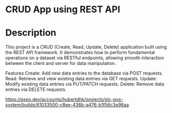 # CRUD App using REST API
# Description
This project is a CRUD (Create, Read, Update, Delete) application built using the REST API framework. It demonstrates how to perform fundamental operations on a dataset via RESTful endpoints, allowing smooth interaction between the client and server for data manipulation.

Features
Create: Add new data entries to the database via POST requests.
Read: Retrieve and view existing data entries via GET requests.
Update: Modify existing data entries via PUT/PATCH requests.
Delete: Remove data entries via DELETE requests.

 https://expo.dev/accounts/hubertdhk/projects/stc-pos-system/builds/61033500-c8ee-436b-a476-b1f56c3e96aa
